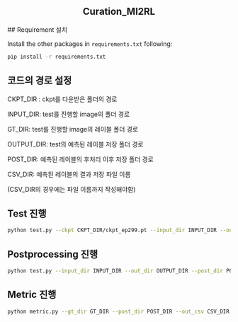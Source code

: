 <h2 align="center"> Curation_MI2RL </h2>

</div>
## Requirement 설치

Install the other packages in `requirements.txt` following:
```bash
pip install -r requirements.txt
```

## 코드의 경로 설정

CKPT_DIR : ckpt를 다운받은 폴더의 경로

INPUT_DIR: test를 진행할 image의 폴더 경로

GT_DIR: test를 진행할 image의 레이블 폴더 경로

OUTPUT_DIR: test의 예측된 레이블 저장 폴더 경로

POST_DIR: 예측된 레이블의 후처리 이후 저장 폴더 경로

CSV_DIR: 예측된 레이블의 결과 저장 파일 이름

(CSV_DIR의 경우에는 파일 이름까지 작성해야함)


## Test 진행

```bash
python test.py --ckpt CKPT_DIR/ckpt_ep299.pt --input_dir INPUT_DIR --out_dir OUTPUT_DIR
```

## Postprocessing 진행

```bash
python test.py --input_dir INPUT_DIR --out_dir OUTPUT_DIR --post_dir POST_DIR
```

## Metric 진행

```bash
python metric.py --gt_dir GT_DIR --post_dir POST_DIR --out_csv CSV_DIR
```
